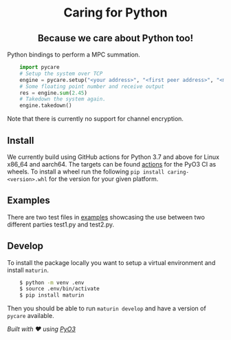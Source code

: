 <h1 align="center">Caring for Python</h1>
<h2 align="center">Because we care about Python too!</h2>

Python bindings to perform a MPC summation.
```py
    import pycare
    # Setup the system over TCP
    engine = pycare.setup("<your address>", "<first peer address>", "<more peer addresses>")
    # Some floating point number and receive output
    res = engine.sum(2.45)
    # Takedown the system again.
    engine.takedown()
```
Note that there is currently no support for channel encryption.


## Install
We currently build using GitHub actions for Python 3.7 and above for Linux x86_64 and aarch64.
The targets can be found [actions](https://github.com/alexandrainst/caring/actions/workflows/pyo3.yml) for the PyO3 CI as wheels.
To install a wheel run the following `pip install caring-<version>.whl` for the version for your given platform.


## Examples
There are two test files in [examples](./examples) showcasing the use between two different parties test1.py and test2.py.


## Develop
To install the package locally you want to setup a virtual environment and install `maturin`.
```bash
    $ python -m venv .env
    $ source .env/bin/activate
    $ pip install maturin
```
Then you should be able to run `maturin develop` and have a version of `pycare` available.

*Built with ❤️ using [PyO3](https://github.com/PyO3/pyo3)*
